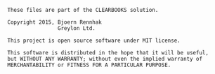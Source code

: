 
    These files are part of the CLEARBOOKS solution.

    Copyright 2015, Bjoern Rennhak
                    Greylon Ltd.

    This project is open source software under MIT license.

    This software is distributed in the hope that it will be useful,
    but WITHOUT ANY WARRANTY; without even the implied warranty of
    MERCHANTABILITY or FITNESS FOR A PARTICULAR PURPOSE.



